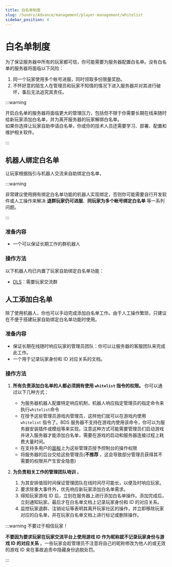 ```yaml
---
title: 白名单制度
slug: /Sundry/Advance/management/player-management/whitelist
sidebar_position: 4
---
```


<!--markdownlint-disable no-duplicate-heading-->

# 白名单制度

为了保证服务器中所有的玩家都可信，你可能需要为服务器配置白名单。没有白名单的服务器将面临以下风险：

1. 同一个玩家使用多个帐号进服，同时领取多份限量奖励。
2. 不怀好意的陌生人在管理员和玩家不知情的情况下进入服务器并对其进行破坏，事后无法追究其责任。

:::warning

开启白名单的服务器将面临更大的管理压力，包括但不限于你需要长期在线来随时给新玩家添加白名单，并为离开服务器的玩家解绑白名单。  
如果你选择让玩家自助申请白名单，你或你的技术人员还需要学习、部署、配置和维护相关软件。

:::

<!--邮箱绑定白名单-->

## 机器人绑定白名单

让玩家根据指引与机器人交流来自助绑定白名单，

:::warning

非常建议使用拥有绑定白名单功能的机器人实现绑定，否则你可能需要自行开发软件或人工操作来解决 **退群玩家仍可进服**、**同玩家为多个帐号绑定白名单** 等一系列问题。

:::

### 准备内容

- 一个可以保证长期工作的群机器人

### 操作方法

以下机器人均已内置了玩家自助绑定白名单功能：

- [DLS](https://gitee.com/dlcn/dlscq/wikis/%E5%BC%80%E5%A7%8B%E4%BD%BF%E7%94%A8/5.%20%E9%85%8D%E7%BD%AE%E5%91%BD%E4%BB%A4%E5%92%8C%E6%AD%A3%E5%88%99#%E5%90%AF%E7%94%A8%E7%BB%91%E5%AE%9A%E7%99%BD%E5%90%8D%E5%8D%95%E5%91%BD%E4%BB%A4)：需要玩家交流群

## 人工添加白名单

除了使用机器人，你也可以手动完成添加白名单工作。由于人工操作繁琐，只建议在不便于搭建玩家自助绑定白名单功能时使用。

### 准备内容

- 保证长期在线随时响应玩家的管理员团队：你可以让服务器的客服团队来完成此工作。
- 一个用于记录玩家身份和 ID 对应关系的文档。

### 操作方法

1. **所有负责添加白名单的人都必须拥有使用 `whitelist` 指令的权限。** 你可以通过以下几种方式：
    - 为服务器机器人配置特定响应机制，机器人响应指定管理员的指定命令来执行`whitelist`命令
    - 在授予这些管理员游戏内管理员，这样他们就可以在游戏内使用 `whitelist` 指令了。BDS 服务器不支持在游戏内使用该命令，你可以为服务器安装插件或模组等来实现。注意这种方式可能需要管理员们启动游戏并进入服务器才能添加白名单，需要在游戏的启动和服务器连接过程上耗费大量时间。
    - 在支持多用户的[面板](../../../process/deploy/optional-mode.md#面板)上为这些管理员授予控制台的操作权限
    - 将服务器的后台交给这些管理员(**不推荐** ，这会导致部分管理员获得其不需要的权限并产生安全隐患)

2. **为负责相关工作的管理团队培训** 。
    1. 为其安排值班时间保证管理团队在线时间尽可能长，以便及时响应玩家。
    2. 要求除重大事件外，优先响应新玩家添加白名单需求。
    3. 得知玩家游戏 ID 后，立刻在服务器上进行添加白名单操作。添加完成后，立刻通知玩家。最后才在白名单文档上记录玩家身份和 ID 的对应关系。
    4. 监控玩家退群、注销论坛等表明其离开玩家社区的操作，并立即移除玩家对应的白名单，并在玩家白名单文档上进行标记或删除操作。

:::warning 不要过于相信玩家！

**不要因为要求玩家在玩家交流平台上使用游戏 ID 作为昵称就不记录玩家身份与游戏 ID 的对应关系** 。一些玩家会趁管理员不注意将自己的昵称修改为他人的或无效的游戏 ID 来在事故追责中隐藏身份逃脱处罚。

:::
